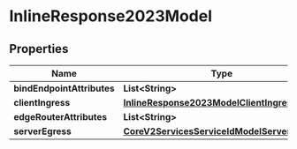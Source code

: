 

# InlineResponse2023Model

## Properties

Name | Type | Description | Notes
------------ | ------------- | ------------- | -------------
**bindEndpointAttributes** | **List&lt;String&gt;** |  | 
**clientIngress** | [**InlineResponse2023ModelClientIngress**](InlineResponse2023ModelClientIngress.md) |  | 
**edgeRouterAttributes** | **List&lt;String&gt;** |  | 
**serverEgress** | [**CoreV2ServicesServiceIdModelServerEgress**](CoreV2ServicesServiceIdModelServerEgress.md) |  | 



